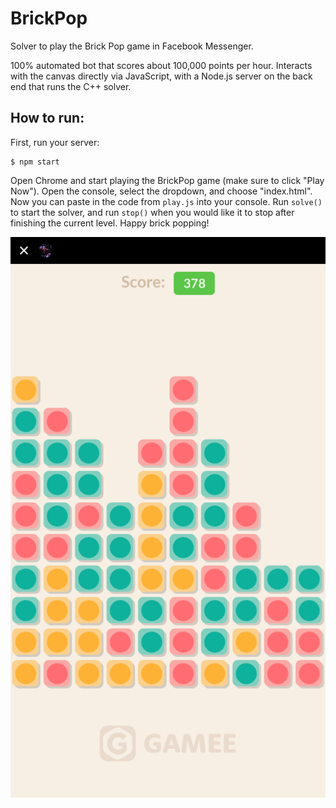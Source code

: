 # BrickPop
Solver to play the Brick Pop game in Facebook Messenger.

100% automated bot that scores about 100,000 points per hour. Interacts with the canvas directly via JavaScript, with a Node.js server on the back end that runs the C++ solver.

## How to run:

First, run your server:

```
$ npm start
```

Open Chrome and start playing the BrickPop game (make sure to click "Play Now"). Open the console, select the dropdown, and choose "index.html". Now you can paste in the code from `play.js` into your console. Run `solve()` to start the solver, and run `stop()` when you would like it to stop after finishing the current level. Happy brick popping!

![Brick Pop](BrickPop.png)
